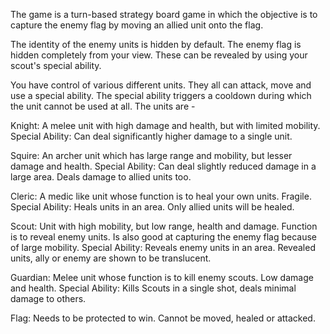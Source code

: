 The game is a turn-based strategy board game in which the objective is to capture the enemy flag by moving an allied unit onto the flag.

The identity of the enemy units is hidden by default. The enemy flag is hidden completely from your view. These can be revealed by using your scout's 
special ability.

You have control of various different units. They all can attack, move and use a special ability. The special ability triggers a cooldown during which the unit cannot be used at all.
The units are - 

Knight: A melee unit with high damage and health, but with limited mobility. 
Special Ability: Can deal significantly higher damage to a single unit.

Squire: An archer unit which has large range and mobility, but lesser damage and health.
Special Ability: Can deal slightly reduced damage in a large area. Deals damage to allied units too.

Cleric: A medic like unit whose function is to heal your own units. Fragile.
Special Ability: Heals units in an area. Only allied units will be healed.

Scout: Unit with high mobility, but low range, health and damage. Function is to reveal enemy units. Is also good at capturing the enemy flag because of large mobility.
Special Ability: Reveals enemy units in an area. Revealed units, ally or enemy are shown to be translucent. 

Guardian: Melee unit whose function is to kill enemy scouts. Low damage and health.
Special Ability: Kills Scouts in a single shot, deals minimal damage to others.

Flag: Needs to be protected to win. Cannot be moved, healed or attacked.
